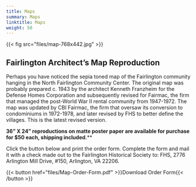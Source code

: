```yaml
---
title: Maps
summary: Maps
linktitle: Maps
weight: 50
---
```


{{< fig src="files/map-768x442.jpg" >}}

## Fairlington Architect’s Map Reproduction

Perhaps you have noticed the sepia toned map of the Fairlington community hanging in the North Fairlington Community Center.  The original map was probably prepared c. 1943 by the architect Kenneth Franzheim for the Defense Homes Corporation and subsequently revised for Fairmac, the firm that managed the post-World War II rental community from 1947-1972.  The map was updated by CBI Fairmac, the firm that oversaw its conversion to condominiums in 1972-1978, and later revised by FHS to better define the villages. This is the latest revised version.

**36” X 24” reproductions on matte poster paper are available for purchase for $50 each, shipping included.****

Click the button below and print the order form. Complete the form and mail it with a check made out to the Fairlington Historical Society to: FHS, 2776 Arlington Mill Drive, #150, Arlington, VA 22206.

{{< button href="files/Map-Order-Form.pdf" >}}Download Order Form{{< /button >}}